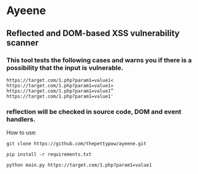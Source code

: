 # Ayeene
## Reflected and DOM-based XSS vulnerability scanner

### This tool tests the following cases and warns you if there is a possibility that the input is vulnerable.

```
https://target.com/1.php?param1=value1<
https://target.com/1.php?param1=value1>
https://target.com/1.php?param1=value1”
https://target.com/1.php?param1=value1'
```
### reflection will be checked in source code, DOM and event handlers.


How to use:

```
git clone https://github.com/thepettypow/ayeene.git

pip install -r requirements.txt

python main.py https://target.com/1.php?param1=value1
```